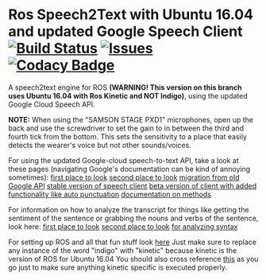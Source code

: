 # Ros Speech2Text with Ubuntu 16.04 and updated Google Speech Client [![Build Status](https://travis-ci.org/ScazLab/ros_speech2text.svg?branch=master)](https://travis-ci.org/ScazLab/ros_speech2text) [![Issues](https://img.shields.io/github/issues/ScazLab/ros_speech2text.svg?label=Issues)](https://github.com/ScazLab/ros_speech2text/issues) [![Codacy Badge](https://api.codacy.com/project/badge/Grade/be514e5db92f4f96876c5b3afbffcd1f)](https://www.codacy.com/app/Baxter-collaboration/ros_speech2text?utm_source=github.com&amp;utm_medium=referral&amp;utm_content=ScazLab/ros_speech2text&amp;utm_campaign=Badge_Grade)

A speech2text engine for ROS __(WARNING! This version on this branch uses Ubuntu 16.04 with Ros Kinetic and NOT Indigo)__, using the updated Google Cloud Speech API.

__NOTE:__ When using the "SAMSON STAGE PXD1" microphones, open up the back and use the screwdriver to set the gain to in between the third and fourth tick from the bottom. This sets the sensitivity to a place that easily detects the wearer's voice but not other sounds/voices.

For using the updated Google-cloud speech-to-text API, take a look at these pages (navigating Google's documentation can be kind of annoying sometimes):
[first place to look](https://cloud.google.com/speech-to-text/docs/basics)
[second place to look](https://google-cloud-python.readthedocs.io/en/latest/speech/index.html)
[migration from old Google API](https://cloud.google.com/speech-to-text/docs/python-client-migration)
[stable version of speech client](https://google-cloud-python.readthedocs.io/en/latest/speech/gapic/v1/api.html)
[beta version of client with added functionality like auto punctuation](https://google-cloud-python.readthedocs.io/en/latest/speech/gapic/v1p1beta1/api.html)
[documentation on methods](https://cloud.google.com/speech-to-text/docs/reference/rpc/google.cloud.speech.v1)

For information on how to analyze the transcript for things like getting the sentiment of the sentence or grabbing the nouns and verbs of the sentence, look here:
[first place to look](https://cloud.google.com/natural-language/docs/basics)
[second place to look](https://google-cloud-python.readthedocs.io/en/latest/language/usage.html)
[for analyzing syntax](https://cloud.google.com/natural-language/docs/analyzing-syntax)

For setting up ROS and all that fun stuff look [here](https://alecive.github.io/ros_installation.html)
Just make sure to replace any instance of the word "indigo" with "kinetic" because kinetic is the version of ROS for Ubuntu 16.04
You should also cross reference [this](http://wiki.ros.org/kinetic/Installation/Ubuntu) as you go just to make sure anything kinetic specific is executed properly.
